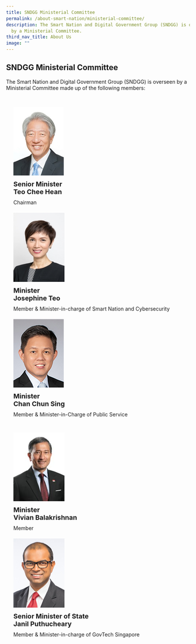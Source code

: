 ```yaml
---
title: SNDGG Ministerial Committee
permalink: /about-smart-nation/ministerial-committee/
description: The Smart Nation and Digital Government Group (SNDGG) is overseen
  by a Ministerial Committee.
third_nav_title: About Us
image: ""
---
```


## SNDGG Ministerial Committee

The Smart Nation and Digital Government Group (SNDGG) is overseen by a Ministerial Committee made up of the following members:

<div class="row" style="padding: 20px 0px 0px 0px;">

<div class="col" style="padding: 10px 20px 10px 20px">

<div style="width:100%;display:flex;justify-content:left;"><div style="width:160px;"><a href="https://www.pmo.gov.sg/cabinet/mr-teo-chee-hean"><img src="/images/abt-smart-nation/Leaders/Mr-TEO-Chee-Hean.jpg" alt="Teo Chee Hean"></a></div></div><div style="font-size:18px;padding: 10px 0px 10px 0px"><b>Senior Minister<br>Teo Chee Hean</b></div>Chairman<br></div>

<div class="col" style="padding: 10px 20px 10px 20px">

<div style="width:100%;display:flex;justify-content:left;"><div style="width:160px;"><a href="https://www.pmo.gov.sg/cabinet/mrs-josephine-teo"><img src="/images/abt-smart-nation/Leaders/Mrs-Josephine-TEO.jpg" alt="Josephine Teo"></a></div></div><div style="font-size:18px;padding: 10px 0px 10px 0px"><b>Minister<br>Josephine Teo</b></div>Member & Minister-in-charge of Smart Nation and Cybersecurity<br></div>

<div class="col" style="padding: 10px 20px 10px 20px">

<div style="width:100%;display:flex;justify-content:left;"><div style="width:160px;"><a href="https://www.pmo.gov.sg/cabinet/mr-chan-chun-sing"><img src="/images/abt-smart-nation/Leaders/mr-chan-chun-sing-2.jpg" alt="Chan Chun Sing"></a></div></div><div style="font-size:18px;padding: 10px 0px 10px 0px"><b>Minister<br>Chan Chun Sing</b></div>Member & Minister-in-Charge of Public Service<br></div>

</div>
	
 <div class="row" style="padding: 20px 0px 0px 0px;">

<div class="col" style="padding: 10px 20px 10px 20px">

<div style="width:100%;display:flex;justify-content:left;"><div style="width:160px;"><a href="https://www.pmo.gov.sg/cabinet/dr-vivian-balakrishnan"><img src="/images/abt-smart-nation/Leaders/Dr%20Vivian%20BALAKRISHNAN.png" alt="Vivian Balakrishnan"></a></div></div><div style="font-size:18px;padding: 10px 0px 10px 0px"><b>Minister<br>Vivian Balakrishnan</b></div>Member<br></div>

<div class="col" style="padding: 10px 20px 10px 20px">

<div style="width:100%;display:flex;justify-content:left;"><div style="width:160px;"><a href="https://www.parliament.gov.sg/mps/list-of-current-mps/mp/details/janil-puthucheary"><img src="/images/abt-smart-nation/Leaders/Dr-Janil.jpg" alt="Janil Puthucheary"></a></div></div><div style="font-size:18px;padding: 10px 0px 10px 0px"><b>Senior Minister of State<br>Janil Puthucheary</b></div>Member & Minister-in-charge of GovTech Singapore<br></div>

<div class="col" style="padding: 10px 20px 10px 20px"></div>

</div>